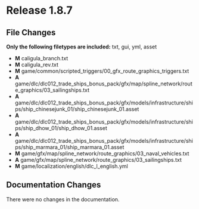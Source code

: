 # Release 1.8.7
## File Changes
**Only the following filetypes are included:** txt, gui, yml, asset
- **M** caligula_branch.txt
- **M** caligula_rev.txt
- **M** game/common/scripted_triggers/00_gfx_route_graphics_triggers.txt
- **A** game/dlc/dlc012_trade_ships_bonus_pack/gfx/map/spline_network/route_graphics/03_sailingships.txt
- **A** game/dlc/dlc012_trade_ships_bonus_pack/gfx/models/infrastructure/ships/ship_chinesejunk_01/ship_chinesejunk_01.asset
- **A** game/dlc/dlc012_trade_ships_bonus_pack/gfx/models/infrastructure/ships/ship_dhow_01/ship_dhow_01.asset
- **A** game/dlc/dlc012_trade_ships_bonus_pack/gfx/models/infrastructure/ships/ship_marmara_01/ship_marmara_01.asset
- **M** game/gfx/map/spline_network/route_graphics/03_naval_vehicles.txt
- **A** game/gfx/map/spline_network/route_graphics/03_sailingships.txt
- **M** game/localization/english/dlc_l_english.yml
## Documentation Changes
There were no changes in the documentation.